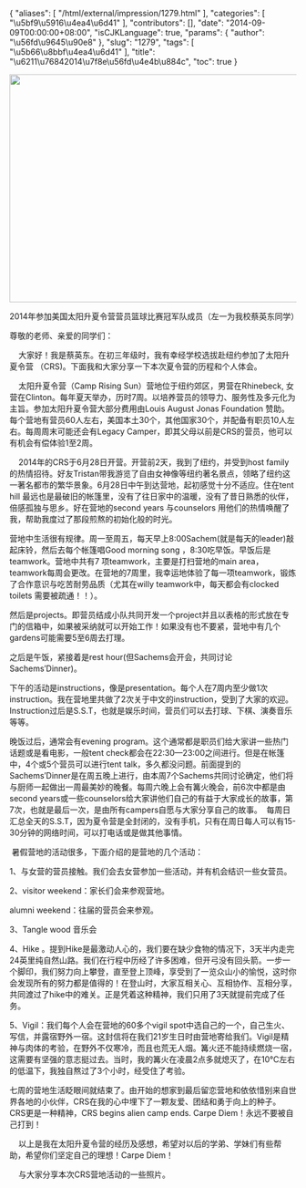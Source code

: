 {
    "aliases": [
        "/html/external/impression/1279.html"
    ],
    "categories": [
        "\u5bf9\u5916\u4ea4\u6d41"
    ],
    "contributors": [],
    "date": "2014-09-09T00:00:00+08:00",
    "isCJKLanguage": true,
    "params": {
        "author": "\u56fd\u9645\u90e8"
    },
    "slug": "1279",
    "tags": [
        "\u5b66\u8bbf\u4ea4\u6d41"
    ],
    "title": "\u6211\u76842014\u7f8e\u56fd\u4e4b\u884c",
    "toc": true
}


<img
    src="https://cdn.tfls.online/mirror/full/24bd8ae4fafe15afa47914dcd15fc34864c1ad6c.jpg"
    style="display:block;margin-left:auto;margin-right:auto;"
    decoding="async"
    fetchpriority="auto"
    loading="lazy"
    height="400"
    width="600"
/>




2014年参加美国太阳升夏令营营员篮球比赛冠军队成员（左一为我校蔡英东同学）







尊敬的老师、亲爱的同学们：




    大家好！我是蔡英东。在初三年级时，我有幸经学校选拔赴纽约参加了太阳升夏令营 （CRS)。下面我和大家分享一下本次夏令营的历程和个人体会。




    太阳升夏令营（Camp
Rising Sun）营地位于纽约郊区，男营在Rhinebeck, 女营在Clinton。每年夏天举办，历时7周。以培养营员的领导力、服务性及多元化为主旨。参加太阳升夏令营大部分费用由Louis August Jonas Foundation 赞助。每个营地有营员60人左右，美国本土30个，其他国家30个，并配备有职员10人左右。每周周末可能还会有Legacy Camper，即其父母以前是CRS的营员，他可以有机会有偿体验1至2周。




    2014年的CRS于6月28日开营。开营前2天，我到了纽约，并受到host family的热情招待。好友Tristan带我游览了自由女神像等纽约著名景点，领略了纽约这一著名都市的繁华景象。6月28日中午到达营地，起初感觉十分不适应。住在tent hill 最远也是最破旧的帐篷里，没有了往日家中的温暖，没有了昔日熟悉的伙伴，倍感孤独与思乡。好在营地的second years 与counselors 用他们的热情唤醒了我，帮助我度过了那段煎熬的初始化般的时光。




营地中生活很有规律。周一至周五，每天早上8:00Sachem(就是每天的leader)敲起床铃，然后去每个帐篷唱Good morning song ，8:30吃早饭。早饭后是teamwork。营地中共有7 项teamwork，主要是打扫营地的main
area，teamwork每周会更改。在营地的7周里，我幸运地体验了每一项teamwork，锻炼了合作意识与吃苦耐劳品质（尤其在willy teamwork中，每天都会有clocked toilets 需要被疏通！！）。




然后是projects。即营员结成小队共同开发一个project并且以表格的形式放在专门的信箱中，如果被采纳就可以开始工作！如果没有也不要紧，营地中有几个gardens可能需要5至6周去打理。




之后是午饭，紧接着是rest hour(但Sachems会开会，共同讨论Sachems′Dinner)。




下午的活动是instructions，像是presentation。每个人在7周内至少做1次instruction。我在营地里共做了2次关于中文的instruction，受到了大家的欢迎。Instruction过后是S.S.T，也就是娱乐时间，营员们可以去打球、下棋、演奏音乐等等。




晚饭过后，通常会有evening program。这个通常都是职员们给大家讲一些热门话题或是看电影，一般tent check都会在22:30—23:00之间进行。但是在帐篷中，4个或5个营员可以进行tent talk，多久都没问题。前面提到的Sachems′Dinner是在周五晚上进行，由本周7个Sachems共同讨论确定，他们将与厨师一起做出一周最美妙的晚餐。每周六晚上会有篝火晚会，前6次中都是由second
years或一些counselors给大家讲他们自己的有益于大家成长的故事，第7次，也就是最后一次，是由所有campers自愿与大家分享自己的故事。  每周日汇总全天的S.S.T，因为夏令营是全封闭的，没有手机，只有在周日每人可以有15-30分钟的网络时间，可以打电话或是做其他事情。




 暑假营地的活动很多，下面介绍的是营地的几个活动：




1、与女营的营员接触。我们会去女营参加一些活动，并有机会结识一些女营员。




2、visitor weekend：家长们会来参观营地。




alumni weekend：往届的营员会来参观。




3、Tangle wood 音乐会




4、Hike 。提到Hike是最激动人心的，我们要在缺少食物的情况下，3天半内走完24英里纯自然山路。我们在行程中历经了许多困难，但开弓没有回头箭。一步一个脚印，我们努力向上攀登，直至登上顶峰，享受到了一览众山小的愉悦，这时你会发现所有的努力都是值得的！在登山时，大家互相关心、互相协作、互相分享，共同渡过了hike中的难关。正是凭着这种精神，我们只用了3天就提前完成了任务。




5、Vigil：我们每个人会在营地的60多个vigil spot中选自己的一个，自己生火、写信，并露宿野外一宿。这封信将在我们21岁生日时由营地寄给我们。Vigil是精神与肉体的考验，在野外不仅寒冷，而且也荒无人烟。篝火还不能持续燃烧一宿，这需要有坚强的意志挺过去。当时，我的篝火在凌晨2点多就熄灭了，在10℃左右的低温下，我独自熬过了3个小时，经受住了考验。




七周的营地生活眨眼间就结束了。由开始的想家到最后留恋营地和依依惜别来自世界各地的小伙伴，CRS在我的心中埋下了一颗友爱、团结和勇于向上的种子。CRS更是一种精神，CRS begins alien camp ends. Carpe Diem！永远不要被自己打到！




    以上是我在太阳升夏令营的经历及感想，希望对以后的学弟、学妹们有些帮助，希望你们坚定自己的理想！Carpe Diem！




    与大家分享本次CRS营地活动的一些照片。



